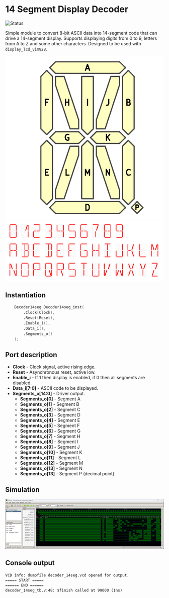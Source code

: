 # 14 Segment Display Decoder

![Status](https://img.shields.io/badge/STATUS-READY-green.svg)

Simple module to convert 8-bit ASCII data into 14-segment code that can drive a 14-segment display. Supports displaying digits from 0 to 9, letters from A to Z and some other characters. Designed to be used with `display_lcd_vim828`.

![Segments](legend.png "Segments")
![Font](font.png "Font")

## Instantiation

```verilog
	Decoder14seg Decoder14seg_inst(
		.Clock(Clock),
		.Reset(Reset),
		.Enable_i(),
		.Data_i(),
		.Segments_o()
	);
```

## Port description

+ **Clock** - Clock signal, active rising edge.
+ **Reset** - Asynchronous reset, active low.
+ **Enable_i** - If 1 then display is enabled, if 0 then all segments are disabled.
+ **Data_i[7:0]** - ASCII code to be displayed.
+ **Segments_o[14:0]** - Driver output.
	+ **Segments_o[0]** - Segment A
	+ **Segments_o[1]** - Segment B
	+ **Segments_o[2]** - Segment C
	+ **Segments_o[3]** - Segment D
	+ **Segments_o[4]** - Segment E
	+ **Segments_o[5]** - Segment F
	+ **Segments_o[6]** - Segment G
	+ **Segments_o[7]** - Segment H
	+ **Segments_o[8]** - Segment I
	+ **Segments_o[9]** - Segment J
	+ **Segments_o[10]** - Segment K
	+ **Segments_o[11]** - Segment L
	+ **Segments_o[12]** - Segment M
	+ **Segments_o[13]** - Segment N
	+ **Segments_o[13]** - Segment P (decimal point)
  
## Simulation

![Simulation](simulation.png "Simulation")

## Console output

	VCD info: dumpfile decoder_14seg.vcd opened for output.
	===== START =====
	====== END ======
	decoder_14seg_tb.v:48: $finish called at 99000 (1ns)
